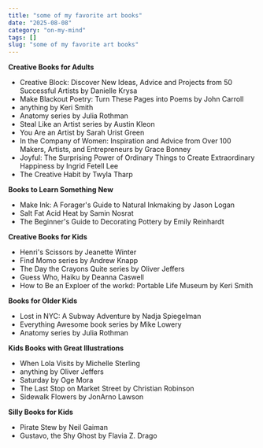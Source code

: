 ```yaml
---
title: "some of my favorite art books"
date: "2025-08-08"
category: "on-my-mind"
tags: []
slug: "some of my favorite art books"
---
```


**Creative Books for Adults**

- Creative Block: Discover New Ideas, Advice and Projects from 50 Successful Artists by Danielle Krysa
- Make Blackout Poetry: Turn These Pages into Poems by John Carroll
- anything by Keri Smith
- Anatomy series by Julia Rothman
- Steal Like an Artist series by Austin Kleon
- You Are an Artist by Sarah Urist Green
- In the Company of Women: Inspiration and Advice from Over 100 Makers, Artists, and Entrepreneurs by Grace Bonney
- Joyful: The Surprising Power of Ordinary Things to Create Extraordinary Happiness by Ingrid Fetell Lee
- The Creative Habit by Twyla Tharp

**Books to Learn Something New**

- Make Ink: A Forager's Guide to Natural Inkmaking by Jason Logan
- Salt Fat Acid Heat by Samin Nosrat
- The Beginner's Guide to Decorating Pottery by Emily Reinhardt

**Creative Books for Kids**

- Henri's Scissors by Jeanette Winter
- Find Momo series by Andrew Knapp
- The Day the Crayons Quite series by Oliver Jeffers
- Guess Who, Haiku by Deanna Caswell
- How to Be an Exploer of the workd: Portable Life Museum by Keri Smith

**Books for Older Kids**

- Lost in NYC: A Subway Adventure by Nadja Spiegelman
- Everything Awesome book series by Mike Lowery
- Anatomy series by Julia Rothman

**Kids Books with Great Illustrations**

- When Lola Visits by Michelle Sterling
- anything by Oliver Jeffers
- Saturday by Oge Mora
- The Last Stop on Market Street by Christian Robinson
- Sidewalk Flowers by JonArno Lawson

**Silly Books for Kids**

- Pirate Stew by Neil Gaiman
- Gustavo, the Shy Ghost by Flavia Z. Drago

